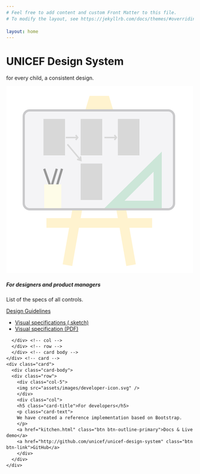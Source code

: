 ```yaml
---
# Feel free to add content and custom Front Matter to this file.
# To modify the layout, see https://jekyllrb.com/docs/themes/#overriding-theme-defaults

layout: home
---
```


<div class="jumbotron" style="">
  <h1 class="display-4">UNICEF Design System</h1>
  <p class="lead">for every child, a consistent design.</p>
</div>

<div class="container-fluid">
  <div class="card-deck">
    <div class="card">
      <div class="card-body">
      <div class="row">
        <div class="col-5">
        <img src="assets/images/designer-icon.svg" />
        </div>
        <div class="col">
          <h5 class="card-title">For designers and product managers</h5>
          <p class="card-text">List of the specs of all controls.</p>
          <a href="guidelines.html" class="btn btn-outline-primary">Design Guidelines</a>
          <ul class="list-unstyled my-4">
            <li>
              <a href="">Visual specifications (.sketch)</a>
            </li>
            <li>
              <a href="#" class="">Visual specification (PDF)</a>
            </li>
        </ul>

      </div> <!-- col -->
      </div> <!-- row -->
      </div> <!-- card body -->
    </div> <!-- card -->
    <div class="card">
      <div class="card-body">
      <div class="row">
        <div class="col-5">
        <img src="assets/images/developer-icon.svg" />
        </div>
        <div class="col">
        <h5 class="card-title">For developers</h5>
        <p class="card-text">
        We have created a reference implementation based on Bootstrap.
        </p>
        <a href="kitchen.html" class="btn btn-outline-primary">Docs & Live demo</a>
        <a href="http://github.com/unicef/unicef-design-system" class="btn btn-link">GitHub</a>
        </div>
      </div>
    </div>
  </div> <!-- card deck -->

</div>
